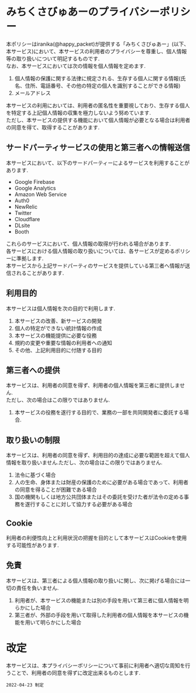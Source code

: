 # みちくさびゅあーのプライバシーポリシー

本ポリシーはiranika(@happy_packet)が提供する「みちくさびゅあー」(以下、本サービス)において、本サービスの利用者のプライバシーを尊重し、個人情報等の取り扱いについて明記するものです.  
なお、本サービスにおいては次の情報を個人情報を定めます.

1. 個人情報の保護に関する法律に規定される、生存する個人に関する情報(氏名、住所、電話番号、その他の特定の個人を識別することができる情報)
2. メールアドレス

本サービスの利用においては、利用者の匿名性を重要視しており、生存する個人を特定する上記個人情報の収集を極力しないよう努めています.  
ただし、本サービスの提供する機能において個人情報が必要となる場合は利用者の同意を得て、取得することがあります.  


## サードパーティサービスの使用と第三者への情報送信

本サービスにおいて、以下のサードパーティーによるサービスを利用することがあります.

* Google Firebase
* Google Analytics
* Amazon Web Service
* Auth0
* NewRelic
* Twitter
* Cloudflare
* DLsite
* Booth

これらのサービスにおいて、個人情報の取得が行われる場合があります.  
各サービスにおける個人情報の取り扱いについては、各サービスが定めるポリシーに準拠します.  
本サービスから上記サードパーティのサービスを提供している第三者へ情報が送信されることがあります.  

## 利用目的

本サービスは個人情報を次の目的で利用します.

1. 本サービスの改善、新サービスの開発
2. 個人の特定ができない統計情報の作成
3. 本サービスの機能提供に必要な役務
4. 規約の変更や重要な情報の利用者への通知
5. その他、上記利用目的に付随する目的

## 第三者への提供

本サービスは、利用者の同意を得ず、利用者の個人情報を第三者に提供しません.  
ただし、次の場合はこの限りではありません.

1. 本サービスの役務を遂行する目的で、業務の一部を共同開発者に委託する場合.

## 取り扱いの制限

本サービスは、利用者の同意を得ず、利用目的の達成に必要な範囲を超えて個人情報を取り扱いません.ただし、次の場合はこの限りではありません.

1. 法令に基づく場合
2. 人の生命、身体または財産の保護のために必要がある場合であって、利用者の同意を得ることが困難である場合
3. 国の機関もしくは地方公共団体またはその委託を受けた者が法令の定める事務を遂行することに対して協力する必要がある場合

## Cookie

利用者の利便性向上と利用状況の把握を目的として本サービスはCookieを使用する可能性があります.

## 免責

本サービスは、第三者による個人情報の取り扱いに関し、次に掲げる場合には一切の責任を負いません.

1. 利用者が、本サービスの機能または別の手段を用いて第三者に個人情報を明らかにした場合
2. 第三者が、外部の手段を用いて取得した利用者の個人情報を本サービスの機能を用いて明らかにした場合

# 改定

本サービスは、本プライバシーポリシーについて事前に利用者へ適切な周知を行うことで、利用者の同意を得ずに改定出来るものとします.

```
2022-04-23 制定
```
